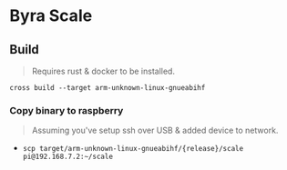 # Byra Scale

## Build

> Requires rust & docker to be installed.

`cross build --target arm-unknown-linux-gnueabihf`

### Copy binary to raspberry

> Assuming you've setup ssh over USB & added device to network.

* `scp target/arm-unknown-linux-gnueabihf/{release}/scale pi@192.168.7.2:~/scale`


